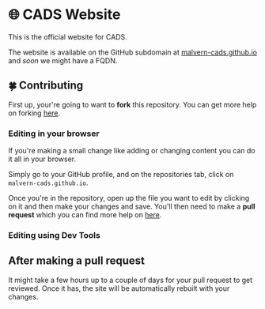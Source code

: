 # 🌐 CADS Website

This is the official website for CADS.

The website is available on the GitHub subdomain at [malvern-cads.github.io](https://malvern-cads.github.io/) and *soon* we might have a FQDN.

## 🍀 Contributing

First up, your're going to want to **fork** this repository. You can get more help on forking [here](https://help.github.com/articles/fork-a-repo/).

### Editing in your browser

If you're making a small change like adding or changing content you can do it all in your browser.

Simply go to your GitHub profile, and on the repositories tab, click on `malvern-cads.github.io`.

Once you're in the repository, open up the file you want to edit by clicking on it and then make your changes and save. You'll then need to make a **pull request** which you can find more help on [here](https://yangsu.github.io/pull-request-tutorial/).

### Editing using Dev Tools


## After making a pull request
It might take a few hours up to a couple of days for your pull request to get reviewed. Once it has, the site will be automatically rebuilt with your changes.